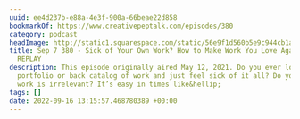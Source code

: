 ```yaml
---
uuid: ee4d237b-e88a-4e3f-900a-66beae22d858
bookmarkOf: https://www.creativepeptalk.com/episodes/380
category: podcast
headImage: http://static1.squarespace.com/static/56e9f1d560b5e9c944cb1a23/57361ee62fe131630fbdf3d6/63176dd704b98a048faf25dc/1662544803251/317.png?format=1500w
title: Sep 7 380 - Sick of Your Own Work? How to Make Work You Love Again in 5 Steps
  REPLAY
description: This episode originally aired May 12, 2021. Do you ever look over your
  portfolio or back catalog of work and just feel sick of it all? Do you fear your
  work is irrelevant? It’s easy in times like&hellip;
tags: []
date: 2022-09-16 13:15:57.468780389 +00:00
---
```


